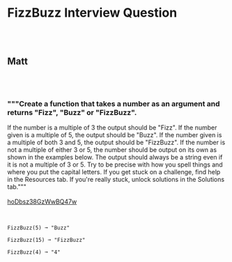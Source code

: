 # FizzBuzz Interview Question
<br><br>
## Matt
<br><br>
### """Create a function that takes a number as an argument and returns "Fizz", "Buzz" or "FizzBuzz".
If the number is a multiple of 3 the output should be "Fizz".
If the number given is a multiple of 5, the output should be "Buzz".
If the number given is a multiple of both 3 and 5, the output should be "FizzBuzz".
If the number is not a multiple of either 3 or 5, the number should be output on its own as shown in the examples below.
The output should always be a string even if it is not a multiple of 3 or 5.
Try to be precise with how you spell things and where you put the capital letters.
If you get stuck on a challenge, find help in the Resources tab.
If you're really stuck, unlock solutions in the Solutions tab."""
<br><br>
[hoDbsz38GzWwBQ47w](https://edabit.com/challenge/hoDbsz38GzWwBQ47w)
<br><br>
```FizzBuzz(3) ➞ "Fizz"

FizzBuzz(5) ➞ "Buzz"

FizzBuzz(15) ➞ "FizzBuzz"

FizzBuzz(4) ➞ "4"
```

<br><br>
